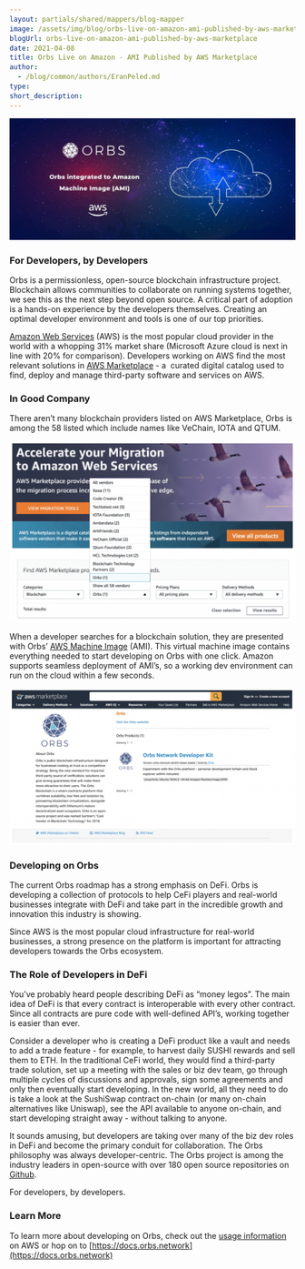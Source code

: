 ```yaml
---
layout: partials/shared/mappers/blog-mapper
image: /assets/img/blog/orbs-live-on-amazon-ami-published-by-aws-marketplace/bg.jpg
blogUrl: orbs-live-on-amazon-ami-published-by-aws-marketplace
date: 2021-04-08
title: Orbs Live on Amazon - AMI Published by AWS Marketplace
author:
  - /blog/common/authors/EranPeled.md
type:
short_description:
---
```


![](/assets/img/blog/orbs-live-on-amazon-ami-published-by-aws-marketplace/photo_2021-03-17_13-29-45-copy-1030x438.jpg)

### For Developers, by Developers

Orbs is a permissionless, open-source blockchain infrastructure project. Blockchain allows communities to collaborate on running systems together, we see this as the next step beyond open source. A critical part of adoption is a hands-on experience by the developers themselves. Creating an optimal developer environment and tools is one of our top priorities.

[Amazon Web Services](https://aws.amazon.com/) (AWS) is the most popular cloud provider in the world with a whopping 31% market share (Microsoft Azure cloud is next in line with 20% for comparison). Developers working on AWS find the most relevant solutions in [AWS Marketplace](https://aws.amazon.com/marketplace) - a  curated digital catalog used to find, deploy and manage third-party software and services on AWS.

### In Good Company

There aren’t many blockchain providers listed on AWS Marketplace, Orbs is among the 58 listed which include names like VeChain, IOTA and QTUM.

![](/assets/img/blog/orbs-live-on-amazon-ami-published-by-aws-marketplace/Screen-Shot-2021-04-07-at-23.24.00-1030x651.png)

When a developer searches for a blockchain solution, they are presented with Orbs’ [AWS Machine Image](https://aws.amazon.com/marketplace/seller-profile?id=2f955efe-3b08-4fca-9a7d-f91e34c259f6) (AMI). This virtual machine image contains everything needed to start developing on Orbs with one click. Amazon supports seamless deployment of AMI’s, so a working dev environment can run on the cloud within a few seconds.

![](/assets/img/blog/orbs-live-on-amazon-ami-published-by-aws-marketplace/Screen-Shot-2021-04-07-at-23.25.15-1030x565.png)

### Developing on Orbs

The current Orbs roadmap has a strong emphasis on DeFi. Orbs is developing a collection of protocols to help CeFi players and real-world businesses integrate with DeFi and take part in the incredible growth and innovation this industry is showing.

Since AWS is the most popular cloud infrastructure for real-world businesses, a strong presence on the platform is important for attracting developers towards the Orbs ecosystem.

### The Role of Developers in DeFi

You’ve probably heard people describing DeFi as “money legos”. The main idea of DeFi is that every contract is interoperable with every other contract. Since all contracts are pure code with well-defined API’s, working together is easier than ever.

Consider a developer who is creating a DeFi product like a vault and needs to add a trade feature - for example, to harvest daily SUSHI rewards and sell them to ETH. In the traditional CeFi world, they would find a third-party trade solution, set up a meeting with the sales or biz dev team, go through multiple cycles of discussions and approvals, sign some agreements and only then eventually start developing. In the new world, all they need to do is take a look at the SushiSwap contract on-chain (or many on-chain alternatives like Uniswap), see the API available to anyone on-chain, and start developing straight away - without talking to anyone.

It sounds amusing, but developers are taking over many of the biz dev roles in DeFi and become the primary conduit for collaboration. The Orbs philosophy was always developer-centric. The Orbs project is among the industry leaders in open-source with over 180 open source repositories on [Github](https://github.com/orbs-network).

For developers, by developers.

### Learn More

To learn more about developing on Orbs, check out the [usage information](https://aws.amazon.com/marketplace/pp/B07TXRT8XX?#pdp-usage) on AWS or hop on to [https://docs.orbs.network](https://docs.orbs.network)
